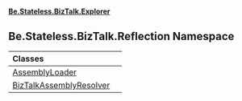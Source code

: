 #### [Be.Stateless.BizTalk.Explorer](README.md 'README')

## Be.Stateless.BizTalk.Reflection Namespace

| Classes | |
| :--- | :--- |
| [AssemblyLoader](AssemblyLoader.md 'Be.Stateless.BizTalk.Reflection.AssemblyLoader') | |
| [BizTalkAssemblyResolver](BizTalkAssemblyResolver.md 'Be.Stateless.BizTalk.Reflection.BizTalkAssemblyResolver') | |
